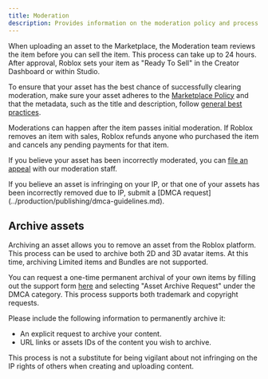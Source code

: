 ```yaml
---
title: Moderation
description: Provides information on the moderation policy and process for Marketplace items.
---
```


When uploading an asset to the Marketplace, the Moderation team reviews the item before you can sell the item. This process can take up to 24 hours. After approval, Roblox sets your item as "Ready To Sell" in the Creator Dashboard or within Studio.

To ensure that your asset has the best chance of successfully clearing moderation, make sure your asset adheres to the [Marketplace Policy](../marketplace/marketplace-policy.md) and that the metadata, such as the title and description, follow [general best practices](../production/publishing/publish-experiences-and-places.md#metadata-best-practices).

Moderations can happen after the item passes initial moderation. If Roblox removes an item with sales, Roblox refunds anyone who purchased the item and cancels any pending payments for that item.

If you believe your asset has been incorrectly moderated, you can [file an appeal](https://en.help.roblox.com/hc/en-us/articles/360000245263-Appeal-Your-Content-or-Account-Moderation) with our moderation staff.

<Alert severity = 'info'>
If you believe an asset is infringing on your IP, or that one of your assets has been incorrectly removed due to IP, submit a [DMCA request](../production/publishing/dmca-guidelines.md).
</Alert>

## Archive assets

Archiving an asset allows you to remove an asset from the Roblox platform. This process can be used to archive both 2D and 3D avatar items. At this time, archiving Limited items and Bundles are not supported.

You can request a one-time permanent archival of your own items by filling out the support form [here](https://www.roblox.com/support) and selecting "Asset Archive Request" under the DMCA category. This process supports both trademark and copyright requests.

Please include the following information to permanently archive it:

- An explicit request to archive your content.
- URL links or assets IDs of the content you wish to archive.

<Alert severity ='warning'>
This process is not a substitute for being vigilant about not infringing on the IP rights of others when creating and uploading content.
</Alert>
